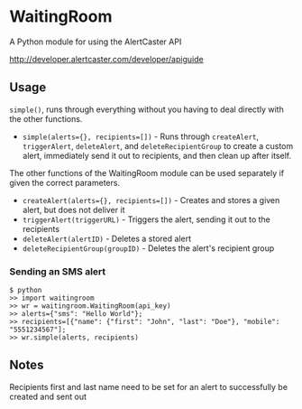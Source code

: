 WaitingRoom
===========

A Python module for using the AlertCaster API

http://developer.alertcaster.com/developer/apiguide

## Usage

`simple()`, runs through everything without you having to deal directly with the other functions.

* `simple(alerts={}, recipients=[])` - Runs through `createAlert`, `triggerAlert`, `deleteAlert`, and `deleteRecipientGroup` to create a custom alert, immediately send it out to recipients, and then clean up after itself.

The other functions of the WaitingRoom module can be used separately if given the correct parameters.

* `createAlert(alerts={}, recipients=[])` - Creates and stores a given alert, but does not deliver it
* `triggerAlert(triggerURL)` - Triggers the alert, sending it out to the recipients
* `deleteAlert(alertID)` - Deletes a stored alert
* `deleteRecipientGroup(groupID)` - Deletes the alert's recipient group

### Sending an SMS alert
```console
$ python
>> import waitingroom
>> wr = waitingroom.WaitingRoom(api_key)
>> alerts={"sms": "Hello World"};
>> recipients=[{"name": {"first": "John", "last": "Doe"}, "mobile": "5551234567"];
>> wr.simple(alerts, recipients)
```

## Notes
Recipients first and last name need to be set for an alert to successfully be created and sent out

